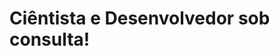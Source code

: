 <!--
[![Anurag's GitHub stats](https://github-readme-stats.vercel.app/api?username=GustaMatos0)](https://github.com/anuraghazra/github-readme-stats)

[![Top Langs](https://github-readme-stats.vercel.app/api/top-langs/?username=GustaMatos0)](https://github.com/anuraghazra/github-readme-stats)

-->
# Ciêntista e Desenvolvedor sob consulta!
<!--
**GustaMatos0/GustaMatos0** is a ✨ _special_ ✨ repository because its `README.md` (this file) appears on your GitHub profile.

Here are some ideas to get you started:

- 🔭 I’m currently working on ...
- 🌱 I’m currently learning ...
- 👯 I’m looking to collaborate on ...
- 🤔 I’m looking for help with ...
- 💬 Ask me about ...
- 📫 How to reach me: ...
- 😄 Pronouns: ...
- ⚡ Fun fact: ...
-->
